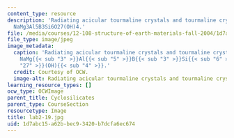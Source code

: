 ```yaml
---
content_type: resource
description: 'Radiating acicular tourmaline crystals and tourmaline crystal in quartz:
  NaMg3Al5B3Si6O27(OH)4.'
file: /media/courses/12-108-structure-of-earth-materials-fall-2004/1d7abc15a62bbec93420b7dcfa6ec674_lab2-19.jpg
file_type: image/jpeg
image_metadata:
  caption: 'Radiating acicular tourmaline crystals and tourmaline crystal in quartz:
    NaMg{{< sub "3" >}}Al{{< sub "5" >}}B{{< sub "3" >}}Si{{< sub "6" >}}O{{< sub
    "27" >}}(OH){{< sub "4" >}}.'
  credit: Courtesy of OCW.
  image-alt: Radiating acicular tourmaline crystals and tourmaline crystal in quartz.
learning_resource_types: []
ocw_type: OCWImage
parent_title: Cyclosilicates
parent_type: CourseSection
resourcetype: Image
title: lab2-19.jpg
uid: 1d7abc15-a62b-bec9-3420-b7dcfa6ec674
---
```

